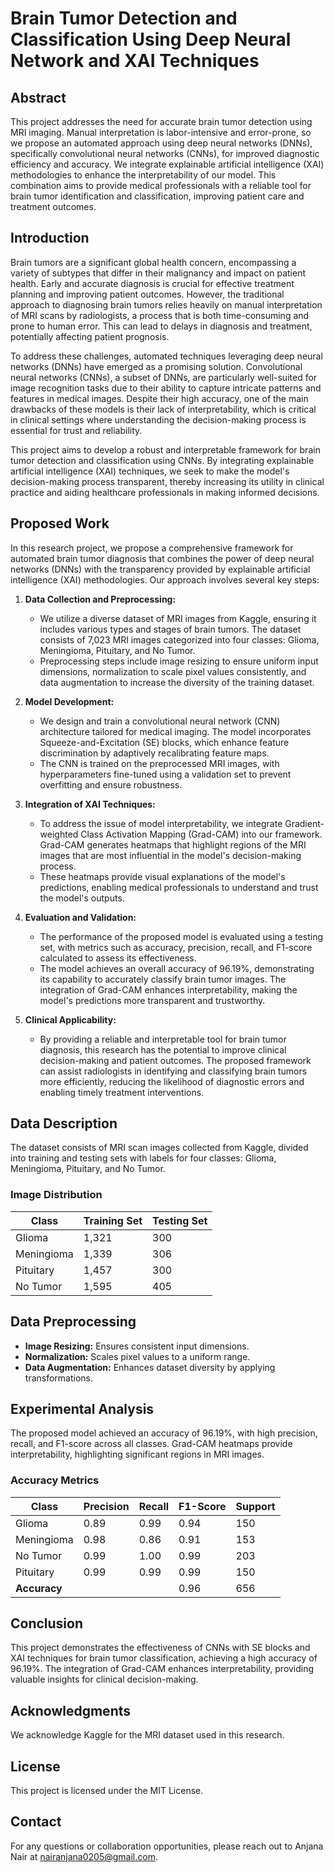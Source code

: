 # Brain Tumor Detection and Classification Using Deep Neural Network and XAI Techniques

## Abstract
This project addresses the need for accurate brain tumor detection using MRI imaging. Manual interpretation is labor-intensive and error-prone, so we propose an automated approach using deep neural networks (DNNs), specifically convolutional neural networks (CNNs), for improved diagnostic efficiency and accuracy. We integrate explainable artificial intelligence (XAI) methodologies to enhance the interpretability of our model. This combination aims to provide medical professionals with a reliable tool for brain tumor identification and classification, improving patient care and treatment outcomes.

## Introduction
Brain tumors are a significant global health concern, encompassing a variety of subtypes that differ in their malignancy and impact on patient health. Early and accurate diagnosis is crucial for effective treatment planning and improving patient outcomes. However, the traditional approach to diagnosing brain tumors relies heavily on manual interpretation of MRI scans by radiologists, a process that is both time-consuming and prone to human error. This can lead to delays in diagnosis and treatment, potentially affecting patient prognosis.

To address these challenges, automated techniques leveraging deep neural networks (DNNs) have emerged as a promising solution. Convolutional neural networks (CNNs), a subset of DNNs, are particularly well-suited for image recognition tasks due to their ability to capture intricate patterns and features in medical images. Despite their high accuracy, one of the main drawbacks of these models is their lack of interpretability, which is critical in clinical settings where understanding the decision-making process is essential for trust and reliability.

This project aims to develop a robust and interpretable framework for brain tumor detection and classification using CNNs. By integrating explainable artificial intelligence (XAI) techniques, we seek to make the model's decision-making process transparent, thereby increasing its utility in clinical practice and aiding healthcare professionals in making informed decisions.

## Proposed Work
In this research project, we propose a comprehensive framework for automated brain tumor diagnosis that combines the power of deep neural networks (DNNs) with the transparency provided by explainable artificial intelligence (XAI) methodologies. Our approach involves several key steps:

1. **Data Collection and Preprocessing:**
   - We utilize a diverse dataset of MRI images from Kaggle, ensuring it includes various types and stages of brain tumors. The dataset consists of 7,023 MRI images categorized into four classes: Glioma, Meningioma, Pituitary, and No Tumor.
   - Preprocessing steps include image resizing to ensure uniform input dimensions, normalization to scale pixel values consistently, and data augmentation to increase the diversity of the training dataset.

2. **Model Development:**
   - We design and train a convolutional neural network (CNN) architecture tailored for medical imaging. The model incorporates Squeeze-and-Excitation (SE) blocks, which enhance feature discrimination by adaptively recalibrating feature maps.
   - The CNN is trained on the preprocessed MRI images, with hyperparameters fine-tuned using a validation set to prevent overfitting and ensure robustness.

3. **Integration of XAI Techniques:**
   - To address the issue of model interpretability, we integrate Gradient-weighted Class Activation Mapping (Grad-CAM) into our framework. Grad-CAM generates heatmaps that highlight regions of the MRI images that are most influential in the model's decision-making process.
   - These heatmaps provide visual explanations of the model's predictions, enabling medical professionals to understand and trust the model's outputs.

4. **Evaluation and Validation:**
   - The performance of the proposed model is evaluated using a testing set, with metrics such as accuracy, precision, recall, and F1-score calculated to assess its effectiveness.
   - The model achieves an overall accuracy of 96.19%, demonstrating its capability to accurately classify brain tumor images. The integration of Grad-CAM enhances interpretability, making the model's predictions more transparent and trustworthy.

5. **Clinical Applicability:**
   - By providing a reliable and interpretable tool for brain tumor diagnosis, this research has the potential to improve clinical decision-making and patient outcomes. The proposed framework can assist radiologists in identifying and classifying brain tumors more efficiently, reducing the likelihood of diagnostic errors and enabling timely treatment interventions.

## Data Description
The dataset consists of MRI scan images collected from Kaggle, divided into training and testing sets with labels for four classes: Glioma, Meningioma, Pituitary, and No Tumor.

### Image Distribution
| Class      | Training Set | Testing Set |
|------------|---------------|-------------|
| Glioma     | 1,321         | 300         |
| Meningioma | 1,339         | 306         |
| Pituitary  | 1,457         | 300         |
| No Tumor   | 1,595         | 405         |

## Data Preprocessing
- **Image Resizing:** Ensures consistent input dimensions.
- **Normalization:** Scales pixel values to a uniform range.
- **Data Augmentation:** Enhances dataset diversity by applying transformations.

## Experimental Analysis
The proposed model achieved an accuracy of 96.19%, with high precision, recall, and F1-score across all classes. Grad-CAM heatmaps provide interpretability, highlighting significant regions in MRI images.

### Accuracy Metrics
| Class      | Precision | Recall | F1-Score | Support |
|------------|-----------|--------|----------|---------|
| Glioma     | 0.89      | 0.99   | 0.94     | 150     |
| Meningioma | 0.98      | 0.86   | 0.91     | 153     |
| No Tumor   | 0.99      | 1.00   | 0.99     | 203     |
| Pituitary  | 0.99      | 0.99   | 0.99     | 150     |
| **Accuracy**|           |        | 0.96     | 656     |

## Conclusion
This project demonstrates the effectiveness of CNNs with SE blocks and XAI techniques for brain tumor classification, achieving a high accuracy of 96.19%. The integration of Grad-CAM enhances interpretability, providing valuable insights for clinical decision-making.

## Acknowledgments
We acknowledge Kaggle for the MRI dataset used in this research.

## License
This project is licensed under the MIT License.

## Contact
For any questions or collaboration opportunities, please reach out to Anjana Nair at [nairanjana0205@gmail.com](mailto:nairanjana0205@gmail.com).
